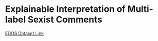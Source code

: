 # Explainable Interpretation of Multi-label Sexist Comments

[EDOS Dataset Link](https://github.com/rewire-online/edos)